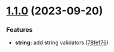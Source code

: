 # [1.1.0](https://github.com/gdegiorgio/watchguard/compare/v1.0.0...v1.1.0) (2023-09-20)


### Features

* **string:** add string validators ([78fef76](https://github.com/gdegiorgio/watchguard/commit/78fef766ccc5a38a59c5e55120820e3299027b18))
